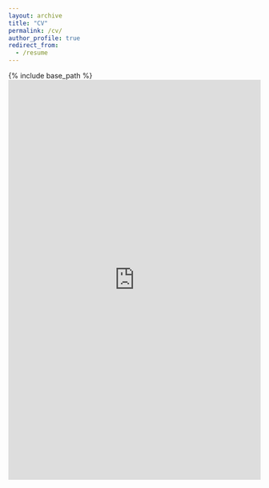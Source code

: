 ```yaml
---
layout: archive
title: "CV"
permalink: /cv/
author_profile: true
redirect_from:
  - /resume
---
```


{% include base_path %}
<embed src="https://yibinjia.github.io/files/Resumes_YibinJia.pdf" width="100%" height="800px" type="application/pdf">
